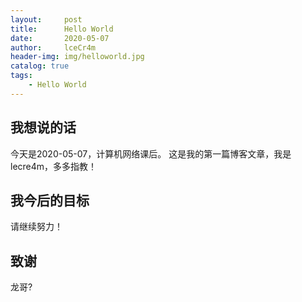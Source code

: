 ```yaml
---
layout:     post
title:      Hello World
date:       2020-05-07
author:     lceCr4m
header-img: img/helloworld.jpg
catalog: true
tags:
    - Hello World
---
```


## 我想说的话
今天是2020-05-07，计算机网络课后。
这是我的第一篇博客文章，我是lecre4m，多多指教！

## 我今后的目标
请继续努力！

## 致谢
龙哥?

